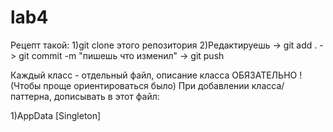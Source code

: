 # lab4
Рецепт такой:
1)git clone этого репозитория
2)Редактируешь -> git add . -> git commit -m "пишешь что изменил" -> git push

Каждый класс - отдельный файл, описание класса ОБЯЗАТЕЛЬНО ! (Чтобы проще ориентироваться было)
При добавлении класса/паттерна, дописывать в этот файл:

1)AppData [Singleton]
